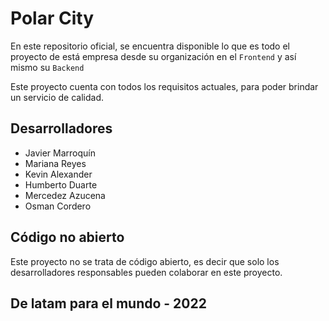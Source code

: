 # Polar City
En este repositorio oficial, se encuentra disponible lo que es todo el proyecto de está empresa
desde su organización en el `Frontend` y así mismo su `Backend`

Este proyecto cuenta con todos los requisitos actuales, para poder brindar un servicio de calidad. 

## Desarrolladores
- Javier Marroquín 
- Mariana Reyes
- Kevin Alexander 
- Humberto Duarte
- Mercedez Azucena
- Osman Cordero

## Código no abierto
Este proyecto no se trata de código abierto, es decir que solo los desarrolladores responsables
pueden colaborar en este proyecto. 

## De latam para el mundo - 2022
